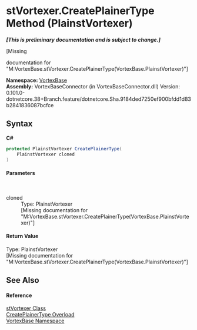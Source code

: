 # stVortexer.CreatePlainerType Method (PlainstVortexer)
 _**\[This is preliminary documentation and is subject to change.\]**_

\[Missing <summary> documentation for "M:VortexBase.stVortexer.CreatePlainerType(VortexBase.PlainstVortexer)"\]

**Namespace:**&nbsp;<a href="N_VortexBase.md">VortexBase</a><br />**Assembly:**&nbsp;VortexBaseConnector (in VortexBaseConnector.dll) Version: 0.101.0-dotnetcore.38+Branch.feature/dotnetcore.Sha.9184ded7250ef900bfdd1d83b2841836087bcfce

## Syntax

**C#**<br />
``` C#
protected PlainstVortexer CreatePlainerType(
	PlainstVortexer cloned
)
```


#### Parameters
&nbsp;<dl><dt>cloned</dt><dd>Type: PlainstVortexer<br />\[Missing <param name="cloned"/> documentation for "M:VortexBase.stVortexer.CreatePlainerType(VortexBase.PlainstVortexer)"\]</dd></dl>

#### Return Value
Type: PlainstVortexer<br />\[Missing <returns> documentation for "M:VortexBase.stVortexer.CreatePlainerType(VortexBase.PlainstVortexer)"\]

## See Also


#### Reference
<a href="T_VortexBase_stVortexer.md">stVortexer Class</a><br /><a href="Overload_VortexBase_stVortexer_CreatePlainerType.md">CreatePlainerType Overload</a><br /><a href="N_VortexBase.md">VortexBase Namespace</a><br />